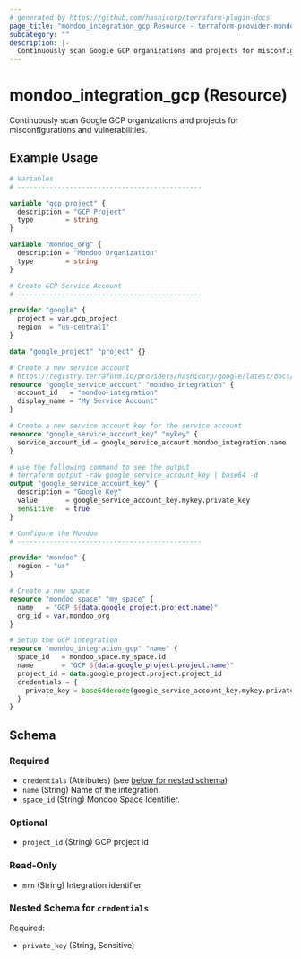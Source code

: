 ```yaml
---
# generated by https://github.com/hashicorp/terraform-plugin-docs
page_title: "mondoo_integration_gcp Resource - terraform-provider-mondoo"
subcategory: ""
description: |-
  Continuously scan Google GCP organizations and projects for misconfigurations and vulnerabilities.
---
```


# mondoo_integration_gcp (Resource)

Continuously scan Google GCP organizations and projects for misconfigurations and vulnerabilities.

## Example Usage

```terraform
# Variables
# ----------------------------------------------

variable "gcp_project" {
  description = "GCP Project"
  type        = string
}

variable "mondoo_org" {
  description = "Mondoo Organization"
  type        = string
}

# Create GCP Service Account
# ----------------------------------------------

provider "google" {
  project = var.gcp_project
  region  = "us-central1"
}

data "google_project" "project" {}

# Create a new service account
# https://registry.terraform.io/providers/hashicorp/google/latest/docs/resources/google_service_account_key
resource "google_service_account" "mondoo_integration" {
  account_id   = "mondoo-integration"
  display_name = "My Service Account"
}

# Create a new service account key for the service account
resource "google_service_account_key" "mykey" {
  service_account_id = google_service_account.mondoo_integration.name
}

# use the following command to see the output
# terraform output -raw google_service_account_key | base64 -d
output "google_service_account_key" {
  description = "Google Key"
  value       = google_service_account_key.mykey.private_key
  sensitive   = true
}

# Configure the Mondoo
# ----------------------------------------------

provider "mondoo" {
  region = "us"
}

# Create a new space
resource "mondoo_space" "my_space" {
  name   = "GCP ${data.google_project.project.name}"
  org_id = var.mondoo_org
}

# Setup the GCP integration
resource "mondoo_integration_gcp" "name" {
  space_id   = mondoo_space.my_space.id
  name       = "GCP ${data.google_project.project.name}"
  project_id = data.google_project.project.project_id
  credentials = {
    private_key = base64decode(google_service_account_key.mykey.private_key)
  }
}
```

<!-- schema generated by tfplugindocs -->
## Schema

### Required

- `credentials` (Attributes) (see [below for nested schema](#nestedatt--credentials))
- `name` (String) Name of the integration.
- `space_id` (String) Mondoo Space Identifier.

### Optional

- `project_id` (String) GCP project id

### Read-Only

- `mrn` (String) Integration identifier

<a id="nestedatt--credentials"></a>
### Nested Schema for `credentials`

Required:

- `private_key` (String, Sensitive)
